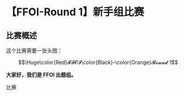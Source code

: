 # 【FFOI-Round 1】新手组比赛

## 比赛概述

这个比赛需要一张头图：



$$\Huge\color{Red}𝓕𝓕𝓞𝓘\color{Black}-\color{Orange}𝓡𝓸𝓾𝓷𝓭 1$$

**大家好，我们是 FFOI 出题组。**

比赛
